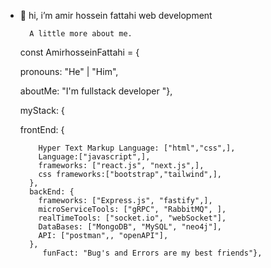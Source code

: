 - 👋 hi, i’m amir hossein fattahi web development
       
       
        A little more about me.
   
   
  const AmirhosseinFattahi = {   
 
   
    pronouns: "He" | "Him",    
    
    
    aboutMe: "I'm fullstack developer "}, 
     
    
    myStack: {
    
    
    frontEnd: { 
    
    
          Hyper Text Markup Language: ["html","css",],  
          Language:["javascript",],
          frameworks: ["react.js", "next.js",],
          css frameworks:["bootstrap","tailwind",],  
        },         
        backEnd: {             
          frameworks: ["Express.js", "fastify",],                   
          microServiceTools: ["gRPC", "RabbitMQ", ],
          realTimeTools: ["socket.io", "webSocket"],
          DataBases: ["MongoDB", "MySQL", "neo4j"],
          API: ["postman",, "openAPI"],
        }, 
           funFact: "Bug's and Errors are my best friends"},
